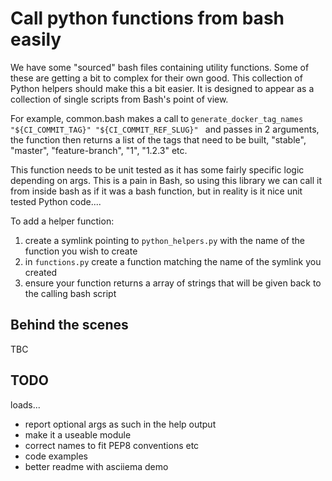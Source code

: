 # Call python functions from bash easily

We have some "sourced" bash files containing utility functions. Some of these are getting a bit to complex for their own good.
This collection of Python helpers should make this a bit easier. It is designed to appear as a collection of single scripts from Bash's point of view.  

For example, common.bash makes a call to `generate_docker_tag_names "${CI_COMMIT_TAG}" "${CI_COMMIT_REF_SLUG}" ` and passes in 2 arguments, the function then returns a list of the tags that need to be built, "stable", "master", "feature-branch", "1", "1.2.3" etc.

This function needs to be unit tested as it has some fairly specific logic depending on args. This is a pain in Bash, so using this library we can call it from inside bash as if it was a bash function, but in reality is it nice unit tested Python code....


To add a helper function:

1. create a symlink pointing to `python_helpers.py` with the name of the function you wish to create
1. in `functions.py` create a function matching the name of the symlink you created
1. ensure your function returns a array of strings that will be given back to the calling bash script


## Behind the scenes

TBC

## TODO

loads...

* report optional args as such in the help output
* make it a useable module
* correct names to fit PEP8 conventions etc
* code examples
* better readme with asciiema demo 
